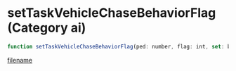 # setTaskVehicleChaseBehaviorFlag (Category ai)

```js
function setTaskVehicleChaseBehaviorFlag(ped: number, flag: int, set: boolean): void
```

[filename](setTaskVehicleChaseBehaviorFlag_m.md ':include')